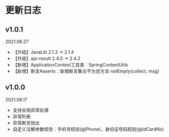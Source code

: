 # 更新日志

## v1.0.1

2021.08.27

- 【升级】JavaLib 2.1.3 -> 2.1.4
- 【升级】api-result 2.4.0 -> 2.4.2
- 【新增】ApplicationContext工具类：SpringContextUtils
- 【新增】断言Asserts：新增断言集合不为空方法 notEmpty(collect, msg)

## v1.0.0

2021.08.17

- 支持全局异常处理
- 异常列表
- 异常断言抛出
- 自定义注解参数校验：手机号校验(@Phone)，身份证号码校验(@IdCardNo)